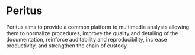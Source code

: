 # Peritus
Peritus aims to provide a common platform to multimedia analysts allowing them to normalize procedures, improve the quality and detailing of the documentation, reinforce auditability and reproducibility, increase productivity, and strengthen the chain of custody.
